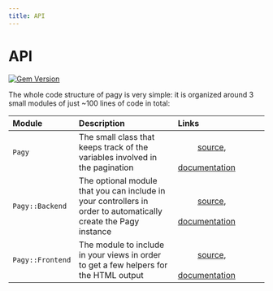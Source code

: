 ```yaml
---
title: API
---
```


# API

[![Gem Version](https://badge.fury.io/rb/pagy.svg)](https://badge.fury.io/rb/pagy)

The whole code structure of pagy is very simple: it is organized around 3 small modules of just ~100 lines of code in total:

| Module           | Description                                                                                                     | Links                                                                                                        |
|:-----------------|:----------------------------------------------------------------------------------------------------------------|:-------------------------------------------------------------------------------------------------------------|
| `Pagy`           | The small class that keeps track of the variables involved in the pagination                                    |                                               [source](https://github.com/ddnexus/pagy/blob/master/lib/pagy.rb),                                               [documentation](api/pagy.md)              |
| `Pagy::Backend`  | The optional module that you can include in your controllers in order to automatically create the Pagy instance |                                               [source](https://github.com/ddnexus/pagy/blob/master/lib/pagy/backend.rb),                                               [documentation](api/backend.md)   |
| `Pagy::Frontend` | The module to include in your views in order to get a few helpers for the HTML output                           |                                               [source](https://github.com/ddnexus/pagy/blob/master/lib/pagy/frontend.rb),                                               [documentation](api/frontend.md) |
